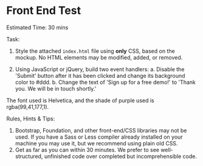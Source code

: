 # Front End Test

Estimated Time: 30 mins

Task: 

1. Style the attached `index.html` file using **only** CSS, based on the mockup. No HTML elements may be modified, added, or removed.

2. Using JavaScript or jQuery, build two event handlers:
  a. Disable the 'Submit' button after it has been clicked and change its background color to #ddd.
  b. Change the text of 'Sign up for a free demo!' to 'Thank you. We will be in touch shortly.'

The font used is Helvetica, and the shade of purple used is rgba(99,41,177,1).

Rules, Hints & Tips:

1. Bootstrap, Foundation, and other front-end/CSS libraries may not be used. If you have a Sass or Less compiler already installed on your machine you may use it, but we recommend using plain old CSS.
2. Get as far as you can within 30 minutes. We prefer to see well-structured, unfinished code over completed but incomprehensible code.